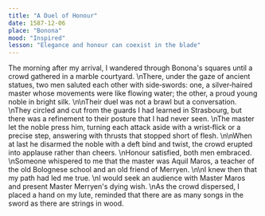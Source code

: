 ```yaml
---
title: "A Duel of Honour"
date: 1587-12-06
place: "Bonona"
mood: "Inspired"
lesson: "Elegance and honour can coexist in the blade"
---
```

The morning after my arrival, I wandered through Bonona's squares until a crowd gathered in a marble courtyard.  \nThere, under the gaze of ancient statues, two men saluted each other with side‑swords: one, a silver‑haired master whose movements were like flowing water; the other, a proud young noble in bright silk.  \n\nTheir duel was not a brawl but a conversation.  \nThey circled and cut from the guards I had learned in Strasbourg, but there was a refinement to their posture that I had never seen.  \nThe master let the noble press him, turning each attack aside with a wrist‑flick or a precise step, answering with thrusts that stopped short of flesh.  \n\nWhen at last he disarmed the noble with a deft bind and twist, the crowd erupted into applause rather than cheers.  \nHonour satisfied, both men embraced.  \nSomeone whispered to me that the master was Aquil Maros, a teacher of the old Bolognese school and an old friend of Merryen.  \n\nI knew then that my path had led me true.  \nI would seek an audience with Master Maros and present Master Merryen's dying wish.  \nAs the crowd dispersed, I placed a hand on my lute, reminded that there are as many songs in the sword as there are strings in wood.
